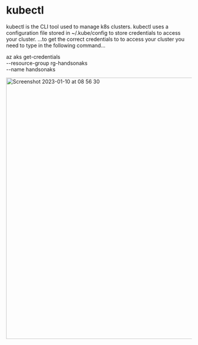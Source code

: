 # kubectl 

kubectl is the CLI tool used to manage k8s clusters.
kubectl uses a configuration file stored in ~/.kube/config to store credentials to access your cluster.
...to get the correct credentials to to access your cluster you need to type in the following command...

az aks get-credentials \
--resource-group rg-handsonaks \
--name handsonaks


<img width="709" alt="Screenshot 2023-01-10 at 08 56 30" src="https://user-images.githubusercontent.com/97877847/211472808-578bfa3c-d538-44f8-af5a-70d866dda886.png">

